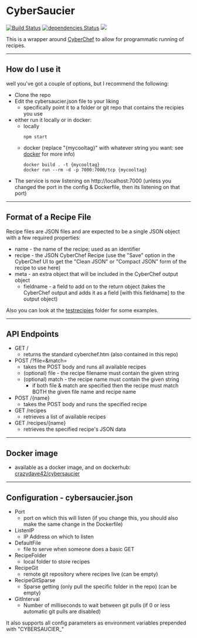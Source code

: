 # CyberSaucier
[![Build Status](https://travis-ci.org/DBHeise/CyberSaucier.svg?branch=master)](https://travis-ci.org/DBHeise/CyberSaucier)
[![dependencies Status](https://david-dm.org/DBHeise/CyberSaucier/status.svg)](https://david-dm.org/DBHeise/CyberSaucier)
[![](https://img.shields.io/badge/license-MIT-green.svg)](https://github.com/DBHeise/CyberSaucier/blob/master/LICENSE)

This is a wrapper around [CyberChef](https://github.com/gchq/CyberChef) to allow for programmatic running of recipes.

---
## How do I use it
well you've got a couple of options, but I recommend the following:
* Clone the repo
* Edit the cybersaucier.json file to your liking
  * specifically point it to a folder or git repo that contains the recipies you use
* either run it locally or in docker:
  * locally
    ```
    npm start
    ```
  * docker (replace "{mycooltag}" with whatever string you want: see [docker](https://docs.docker.com/engine/reference/commandline/build/#tag-an-image--t) for more info)
    ```
    docker build . -t {mycooltag}
    docker run --rm -d -p 7000:7000/tcp {mycooltag}
    ```
* The service is now listening on http://localhost:7000 (unless you changed the port in the config & Dockerfile, then its listening on that port)

---
## Format of a Recipe File
Recipe files are JSON files and are expected to be a single JSON object with a few required properties:
* name - the name of the recipe; used as an identifier
* recipe - the JSON CyberChef Recipe (use the "Save" option in the CyberChef UI to get the "Clean JSON" or "Compact JSON" form of the recipe to use here)
* meta - an extra object that will be included in the CyberChef output object
  * fieldname - a field to add on to the return object (takes the CyberChef output and adds it as a field [with this fieldname] to the output object)

Also you can look at the [testrecipies](https://github.com/DBHeise/CyberSaucier/tree/master/testrecipies) folder for some examples.

---
## API Endpoints
* GET /
  * returns the standard cyberchef.htm (also contained in this repo)
* POST /?file=&match=
  * takes the POST body and runs all available recipes
  * (optional) file - the recipe filename must contain the given string
  * (optional) match - the recipe name must contain the given string
    * if both file & match are specified then the recipe must match BOTH the given file name and recipe name
* POST /{name}
  * takes the POST body and runs the specified recipe
* GET /recipes
  * retrieves a list of available recipes
* GET /recipes/{name}
  * retrieves the specified recipe's JSON data


---
## Docker image
- available as a docker image, and on dockerhub: [crazydave42/cybersaucier](https://hub.docker.com/r/crazydave42/cybersaucier)

---
## Configuration - cybersaucier.json
* Port
  - port on which this will listen (if you change this, you should also make the same change in the Dockerfile)
* ListenIP
  - IP Address on which to listen
* DefaultFile
  - file to serve when someone does a basic GET
* RecipeFolder
  - local folder to store recipes
* RecipeGit
  - remote git repository where recipes live (can be empty)
* RecipeGitSparse
  - Sparse getting (only pull the specific folder in the repo) (can be empty)
* GitInterval
  - Number of milliseconds to wait between git pulls (if 0 or less automatic git pulls are disabled)


It also supports all config parameters as environment variables prepended with "CYBERSAUCIER_"
